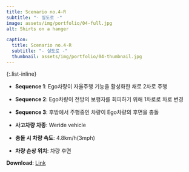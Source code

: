 ```yaml
---
title: Scenario no.4-R
subtitle: "- 실도로 -"
image: assets/img/portfolio/04-full.jpg
alt: Shirts on a hanger

caption:
  title: Scenario no.4-R
  subtitle: "- 실도로 -"
  thumbnail: assets/img/portfolio/04-thumbnail.jpg
--- 
```


{:.list-inline}
- **Sequence 1**: Ego차량이 자율주행 기능을 활성화한 채로 2차로 주행
- **Sequence 2**: Ego차량이 전방의 보행자를 회피하기 위해 1차로로 차로 변경
- **Sequence 3**: 후방에서 주행중인 차량이 Ego차량의 후면을 충돌

- **사고차량 차종**: Weride vehicle
- **충돌 시 차량 속도**: 4.8km/h(3mph)
- **차량 손상 위치**: 차량 후면

**Download**: [Link  ](https://gofile.me/5HZpx/XQbplOdaM)
